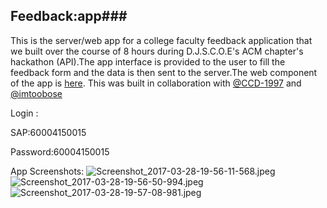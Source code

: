 ## Feedback:app###


This is the server/web app for a college faculty feedback application that we built over the course of 8 hours during D.J.S.C.O.E's ACM chapter's hackathon (API).The app interface is provided to the user to fill the feedback form and the data is then sent to the server.The web component of the app is  [here](https://github.com/imtoobose/api-feedback-server).
This was built in collaboration with [@CCD-1997](https://github.com/CCD-1997) and [@imtoobose](https://github.com/imtoobose)

Login :

SAP:60004150015
    
Password:60004150015


App Screenshots:
![Screenshot_2017-03-28-19-56-11-568.jpeg]({{site.baseurl}}/Screenshot_2017-03-28-19-56-11-568.jpeg)
![Screenshot_2017-03-28-19-56-50-994.jpeg]({{site.baseurl}}/Screenshot_2017-03-28-19-56-50-994.jpeg)
![Screenshot_2017-03-28-19-57-08-981.jpeg]({{site.baseurl}}/Screenshot_2017-03-28-19-57-08-981.jpeg)




